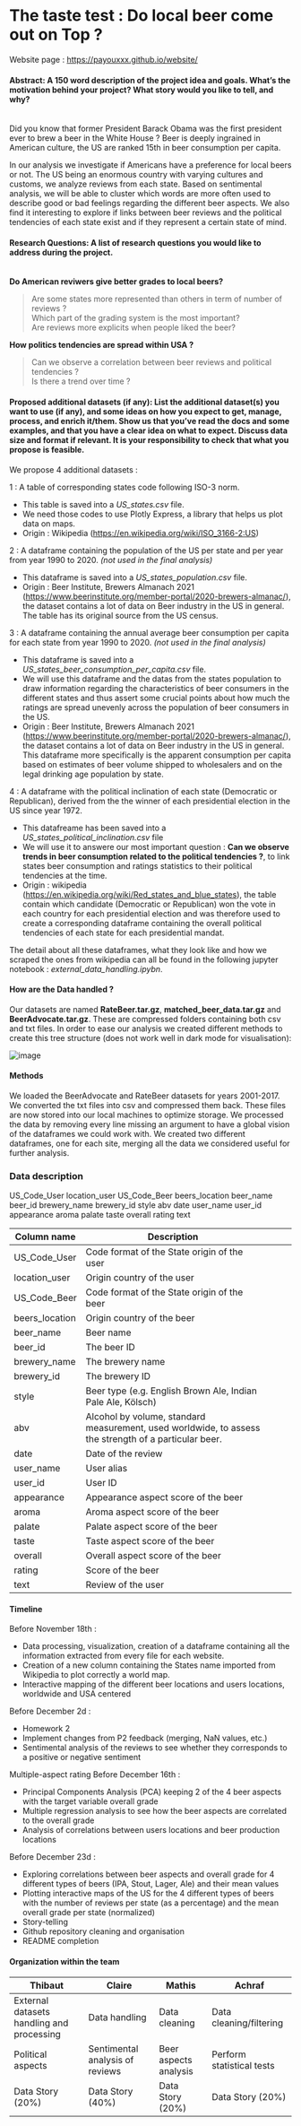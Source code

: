 # The taste test : Do local beer come out on Top ?

Website page : https://payouxxx.github.io/website/

#### Abstract: A 150 word description of the project idea and goals. What’s the motivation behind your project? What story would you like to tell, and why?
\
Did you know that former President Barack Obama was the first president ever to brew a beer in the White House ? Beer is deeply ingrained in American culture, the US are ranked 15th in beer consumption per capita. 

In our analysis we investigate if Americans have a preference for local beers or not. The US being an enormous country with varying cultures and customs, we analyze reviews from each state. Based on sentimental analysis, we will be able to cluster which words are more often used to describe good or bad feelings regarding the different beer aspects.
We also find it interesting to explore if links between beer reviews and the political tendencies of each state exist and if they represent a certain state of mind. 

#### Research Questions: A list of research questions you would like to address during the project.
\
**Do American reviwers give better grades to local beers?**
>Are some states more represented than others in term of number of reviews ? \
Which part of the grading system is the most important? \
Are reviews more explicits when people liked the beer?

**How politics tendencies are spread within USA ?**
>Can we observe a correlation between beer reviews and political tendencies ? \
Is there a trend over time ?

#### Proposed additional datasets (if any): List the additional dataset(s) you want to use (if any), and some ideas on how you expect to get, manage, process, and enrich it/them. Show us that you’ve read the docs and some examples, and that you have a clear idea on what to expect. Discuss data size and format if relevant. It is your responsibility to check that what you propose is feasible.

We propose 4 additional datasets :

1 : A table of corresponding states code following ISO-3 norm.
- This table is saved into a *US_states.csv* file.
- We need those codes to use Plotly Express, a library that helps us plot data on maps.
- Origin : Wikipedia (https://en.wikipedia.org/wiki/ISO_3166-2:US)

2 : A dataframe containing the population of the US per state and per year from year 1990 to 2020. *(not used in the final analysis)*
- This dataframe is saved into a *US_states_population.csv* file.
- Origin : Beer Institute, Brewers Almanach 2021 (https://www.beerinstitute.org/member-portal/2020-brewers-almanac/), the dataset contains a lot of data on Beer industry in the US in general. The table has its original source from the US census.

3 : A dataframe containing the annual average beer consumption per capita for each state from year 1990 to 2020. *(not used in the final analysis)*
- This dataframe is saved into a *US_states_beer_consumption_per_capita.csv* file.
- We will use this dataframe and the datas from the states population to draw information regarding the characteristics of beer consumers in the different states and thus assert some crucial points about how much the ratings are spread unevenly across the population of beer consumers in the US.
- Origin : Beer Institute, Brewers Almanach 2021 (https://www.beerinstitute.org/member-portal/2020-brewers-almanac/), the dataset contains a lot of data on Beer industry in the US in general. This dataframe more specifically is the apparent consumption per capita based on estimates of beer volume shipped to wholesalers and on the legal drinking age population by state.

4 : A dataframe with the political inclination of each state (Democratic or Republican), derived from the the winner of each presidential election in the US since year 1972.
- This datafreame has been saved into a *US_states_political_inclination.csv* file
- We will use it to answere our most important question : **Can we observe trends in beer consumption related to the political tendencies ?**, to link states beer consumption and ratings statistics to their political tendencies at the time.
- Origin : wikipedia (https://en.wikipedia.org/wiki/Red_states_and_blue_states), the table contain which candidate (Democratic or Republican) won the vote in each country for each presidential election and was therefore used to create a corresponding dataframe containing the overall political tendencies of each state for each presidential mandat. 

The detail about all these dataframes, what they look like and how we scraped the ones from wikipedia can all be found in the following jupyter notebook : *external_data_handling.ipybn*.

#### How are the Data handled ?

Our datasets are named **RateBeer.tar.gz**, **matched_beer_data.tar.gz** and **BeerAdvocate.tar.gz**. These are compressed folders containing both csv and txt files. In order to ease our analysis we created different methods to create this tree structure (does not work well in dark mode for visualisation):

![image](data_structure.png)

#### Methods

We loaded the BeerAdvocate and RateBeer datasets for years 2001-2017. We converted the txt files into csv and compressed them back. These files are now stored into our local machines to optimize storage. We processed the data by removing every line missing an argument to have a global vision of the dataframes we could work with.
We created two different dataframes, one for each site, merging all the data we considered useful for further analysis.

### **Data description**

US_Code_User location_user US_Code_Beer beers_location beer_name beer_id brewery_name brewery_id style abv date user_name user_id appearance aroma palate taste overall rating text

| Column name          | Description                                                                                                                                                                                       |   |   |   |
|----------------------|---------------------------------------------------------------------------------------------------------------------------------------------------------------------------------------------------|---|---|---|
| US_Code_User           | Code format of the State origin of the user                                                                                                                                                |   |   |   |
| location_user            | Origin country of the user                                                                                     |   |   |   |
| US_Code_Beer | Code format of the State origin of the beer                                                                                                                |   |   |   |
| beers_location          | Origin country of the beer   |   |   |   |
| beer_name             | Beer name                                                                                                                                                                 |   |   |   |
| beer_id        | The beer ID                                                                                          |   |   |   |
| brewery_name               | The brewery name                                      |   |   |   |
| brewery_id              | The brewery ID                                                                                                                                                                     |   |   |   |
| style                 | Beer type (e.g. English Brown Ale, Indian Pale Ale, Kölsch)                                                                                                                                                     |   |   |   |
| abv                 | Alcohol by volume, standard measurement, used worldwide, to assess the strength of a particular beer.                                                                                                                                                               |   |   |   |
| date           | Date of the review                                                  |   |   |   |
| user_name               |  User alias                                                                                                                    |   |   |   |
| user_id         | User ID |   |   |   |
| appearance          | Appearance aspect score of the beer                                                                                                             |   |   |   |
| aroma               | Aroma aspect score of the beer                                                                                                        |   |   |   |
| palate               | Palate aspect score of the beer                                                                                                     |   |   |   |
| taste               | Taste aspect score of the beer                                                                                                         |   |   |   |
| overall               | Overall aspect score of the beer                                                                                                       |   |   |   |
| rating               | Score of the beer                                                                                                          |   |   |   |
| text               | Review of the user                                                                                                       |   |   |   |


#### Timeline

Before November 18th :
- Data processing, visualization, creation of a dataframe containing all the information extracted from every file for each website.
- Creation of a new column containing the States name imported from Wikipedia to plot correctly a world map.
- Interactive mapping of the different beer locations and users locations, worldwide and USA centered

Before December 2d :
- Homework 2 
- Implement changes from P2 feedback (merging, NaN values, etc.)
- Sentimental analysis of the reviews to see whether they corresponds to a positive or negative sentiment

Multiple-aspect rating
Before December 16th :
- Principal Components Analysis (PCA) keeping 2 of the 4 beer aspects with the target variable overall grade
- Multiple regression analysis to see how the beer aspects are correlated to the overall grade
- Analysis of correlations between users locations and beer production locations

Before December 23d :
- Exploring correlations between beer aspects and overall grade for 4 different types of beers (IPA, Stout, Lager, Ale) and their mean values
- Plotting interactive maps of the US for the 4 different types of beers with the number of reviews per state (as a percentage) and the mean overall grade per state (normalized)
- Story-telling 
- Github repository cleaning and organisation
- README completion

#### Organization within the team
| Thibaut | Claire | Mathis | Achraf |
|---|---|---|---|
| External datasets handling and processing  | Data handling | Data cleaning | Data cleaning/filtering |
| Political aspects | Sentimental analysis of reviews | Beer aspects analysis | Perform statistical tests  |
| Data Story (20%)  | Data Story (40%) | Data Story (20%) | Data Story (20%) |

